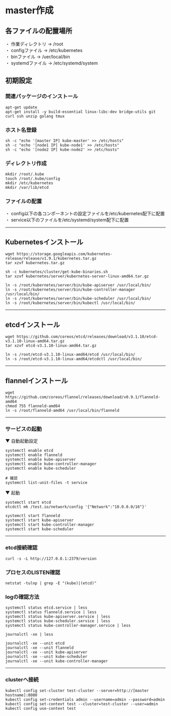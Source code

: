 # master作成

## 各ファイルの配置場所
・ 作業ディレクトリ -> /root <br />
・ configファイル -> /etc/kubernetes <br />
・ binファイル -> /uer/local/bin <br />
・ systemdファイル -> /etc/systemd/system <br />

## 初期設定

### 関連パッケージのインストール
```
apt-get update
apt-get install -y build-essential linux-libc-dev bridge-utils git curl ssh unzip golang tmux
```

### ホスト名登録
```
sh -c "echo '[master IP] kube-master' >> /etc/hosts"
sh -c "echo '[node1 IP] kube-node1' >> /etc/hosts"
sh -c "echo '[node2 IP] kube-node2' >> /etc/hosts"
```

### ディレクトリ作成
```
mkdir /root/.kube
touch /root/.kube/config
mkdir /etc/kubernetes
mkdir /var/lib/etcd
```

### ファイルの配置
・ config以下の各コンポーネントの設定ファイルを/etc/kubernetes配下に配置 <br />
・ service以下のファイルを/etc/systemd/system配下に配置

---

## Kubernetesインストール
```
wget https://storage.googleapis.com/kubernetes-release/release/v1.9.1/kubernetes.tar.gz
tar xzvf kubernetes.tar.gz

sh -c kubernetes/cluster/get-kube-binaries.sh
tar xzvf kubernetes/server/kubernetes-server-linux-amd64.tar.gz

ln -s /root/kubernetes/server/bin/kube-apiserver /usr/local/bin/
ln -s /root/kubernetes/server/bin/kube-controller-manager /usr/local/bin/
ln -s /root/kubernetes/server/bin/kube-scheduler /usr/local/bin/
ln -s /root/kubernetes/server/bin/kubectl /usr/local/bin/
```

---

## etcdインストール
```
wget https://github.com/coreos/etcd/releases/download/v3.1.10/etcd-v3.1.10-linux-amd64.tar.gz
tar xzvf etcd-v3.1.10-linux-amd64.tar.gz

ln -s /root/etcd-v3.1.10-linux-amd64/etcd /usr/local/bin/
ln -s /root/etcd-v3.1.10-linux-amd64/etcdctl /usr/local/bin/
```

---

## flannelインストール
```
wget https://github.com/coreos/flannel/releases/download/v0.9.1/flanneld-amd64
chmod 755 flanneld-amd64
ln -s /root/flanneld-amd64 /usr/local/bin/flanneld
```

---

### サービスの起動

▼ 自動起動設定
```
systemctl enable etcd
systemctl enable flanneld
systemctl enable kube-apiserver
systemctl enable kube-controller-manager
systemctl enable kube-scheduler

# 確認
systemctl list-unit-files -t service
```

▼ 起動
```
systemctl start etcd
etcdctl mk /test.io/network/config '{"Network":"10.0.0.0/16"}'

systemctl start flanneld
systemctl start kube-apiserver
systemctl start kube-controller-manager
systemctl start kube-scheduler
```

---

### etcd接続確認
```
curl -s -L http://127.0.0.1:2379/version
```

### プロセスのLISTEN確認
```
netstat -tulnp | grep -E "(kube)|(etcd)"
```

### logの確認方法
```
systemctl status etcd.service | less
systemctl status flanneld.service | less
systemctl status kube-apiserver.service | less
systemctl status kube-scheduler.service | less
systemctl status kube-controller-manager.service | less

journalctl -xe | less

journalctl -xe --unit etcd
journalctl -xe --unit flanneld
journalctl -xe --unit kube-apiserver
journalctl -xe --unit kube-scheduler
journalctl -xe --unit kube-controller-manager
```

---

### clusterへ接続

```
kubectl config set-cluster test-cluster --server=http://[master hostname]:8080
kubectl config set-credentials admin --username=admin --password=admin
kubectl config set-context test --cluster=test-cluster --user=admin
kubectl config use-context test
```
